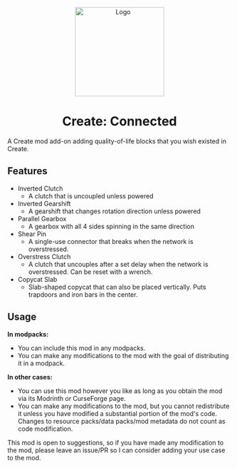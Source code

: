<p align="center"><img src="https://raw.githubusercontent.com/hlysine/create_connected/main/src/main/resources/create_connected_icon.png" alt="Logo" width="200"></p>

<h1 align="center">Create: Connected</h1>

[//]: # (<p align="center">)

[//]: # (    <a href="https://www.curseforge.com/minecraft/mc-mods/create-connected/files"><img src="https://cf.way2muchnoise.eu/versions/936020_all.svg"></a>)

[//]: # (    <a href="https://modrinth.com/mod/create-connected/"><img src="https://img.shields.io/modrinth/dt/wPQ6GgFE?style=flat&label=Modrinth"></a>)

[//]: # (    <a href="https://www.curseforge.com/minecraft/mc-mods/create-connected"><img src="https://img.shields.io/curseforge/dt/936020?style=flat&label=CurseForge"></a>)

[//]: # (</p>)

A Create mod add-on adding quality-of-life blocks that you wish existed in Create.

## Features

- Inverted Clutch
  - A clutch that is uncoupled unless powered
- Inverted Gearshift
  - A gearshift that changes rotation direction unless powered
- Parallel Gearbox
  - A gearbox with all 4 sides spinning in the same direction
- Shear Pin
  - A single-use connector that breaks when the network is overstressed.
- Overstress Clutch
  - A clutch that uncouples after a set delay when the network is overstressed. Can be reset with a wrench.
- Copycat Slab
  - Slab-shaped copycat that can also be placed vertically. Puts trapdoors and iron bars in the center. 

[//]: # (## Download)

[//]: # ()
[//]: # (Find this mod on [**Modrinth**]&#40;https://modrinth.com/mod/create-connected&#41; or [**CurseForge**]&#40;https://legacy.curseforge.com/minecraft/mc-mods/create-connected&#41;.)

## Usage

**In modpacks:**

- You can include this mod in any modpacks.
- You can make any modifications to the mod with the goal of distributing it in a modpack.

**In other cases:**

- You can use this mod however you like as long as you obtain the mod via its Modrinth or CurseForge page.
- You can make any modifications to the mod, but you cannot redistribute it unless you have modified a substantial portion of the mod's code. Changes to resource packs/data packs/mod metadata do not count as code modification.

This mod is open to suggestions, so if you have made any modification to the mod, please leave an issue/PR so I can consider adding your use case to the mod.
